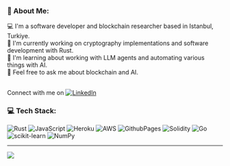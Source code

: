 ### 💫 About Me:
💻 I'm a software developer and blockchain researcher based in Istanbul, Turkiye. <br>📖 I'm currently working on cryptography implementations and software development with Rust.<br>🔭 I'm learning about working with LLM agents and automating various things with AI.<br>💬 Feel free to ask me about blockchain and AI.<br><br>

Connect with me on [![LinkedIn](https://img.shields.io/badge/LinkedIn-%230077B5.svg?logo=linkedin&logoColor=white)](https://linkedin.com/in/mustafademiray) 
<br>
### 💻 Tech Stack:
![Rust](https://img.shields.io/badge/rust-%23000000.svg?style=plastic&logo=rust&logoColor=white) ![JavaScript](https://img.shields.io/badge/javascript-%23323330.svg?style=plastic&logo=javascript&logoColor=%23F7DF1E) ![Heroku](https://img.shields.io/badge/heroku-%23430098.svg?style=plastic&logo=heroku&logoColor=white) ![AWS](https://img.shields.io/badge/AWS-%23FF9900.svg?style=plastic&logo=amazon-aws&logoColor=white) ![GithubPages](https://img.shields.io/badge/github%20pages-121013?style=plastic&logo=github&logoColor=white) ![Solidity](https://img.shields.io/badge/Solidity-%23363636.svg?style=plastic&logo=solidity&logoColor=white) ![Go](https://img.shields.io/badge/go-%2300ADD8.svg?style=plastic&logo=go&logoColor=white) ![scikit-learn](https://img.shields.io/badge/scikit--learn-%23F7931E.svg?style=plastic&logo=scikit-learn&logoColor=white) ![NumPy](https://img.shields.io/badge/numpy-%23013243.svg?style=plastic&logo=numpy&logoColor=white)

---
[![](https://visitcount.itsvg.in/api?id=mustafademiray&icon=8&color=12)](https://visitcount.itsvg.in)

